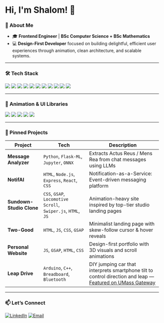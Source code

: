 # Hi, I'm Shalom! 👋

### 🌟 About Me
- 🎓 **Frontend Engineer** | **BSc Computer Science + BSc Mathematics** 
- 💻 **Design-First Developer** focused on building delightful, efficient user experiences through animation, clean architecture, and scalable systems.

---

### 🛠️ Tech Stack
<p>
  <img src="https://img.shields.io/badge/TypeScript-007ACC?style=for-the-badge&logo=typescript&logoColor=white" />
  <img src="https://img.shields.io/badge/JavaScript-F7DF1E?style=for-the-badge&logo=javascript&logoColor=black" />
  <img src="https://img.shields.io/badge/React-61DAFB?style=for-the-badge&logo=react&logoColor=black" />
  <img src="https://img.shields.io/badge/HTML5-E34F26?style=for-the-badge&logo=html5&logoColor=fff" />
  <img src="https://img.shields.io/badge/CSS3-1572B6?style=for-the-badge&logo=css3&logoColor=fff" />
  <img src="https://img.shields.io/badge/PostgreSQL-4169E1?style=for-the-badge&logo=postgresql&logoColor=fff" />
  <img src="https://img.shields.io/badge/MongoDB-47A248?style=for-the-badge&logo=mongodb&logoColor=fff" />
  <img src="https://img.shields.io/badge/Node.js-339933?style=for-the-badge&logo=nodedotjs&logoColor=white" />
  <img src="https://img.shields.io/badge/Python-3776AB?style=for-the-badge&logo=python&logoColor=white" />
  <img src="https://img.shields.io/badge/Git-F05032?style=for-the-badge&logo=git&logoColor=fff" />
  <img src="https://img.shields.io/badge/Express-000000?style=for-the-badge&logo=express&logoColor=white" />
</p>

---

### 🧩 Animation & UI Libraries

<p>
  <img src="https://img.shields.io/badge/GSAP-88CE02?style=for-the-badge&logo=greensock&logoColor=000" />
  <img src="https://img.shields.io/badge/FramerMotion-black?style=for-the-badge&logo=framer&logoColor=white" />
  <img src="https://img.shields.io/badge/LocomotiveScroll-000000?style=for-the-badge" />
  <img src="https://img.shields.io/badge/Lenis-ff69b4?style=for-the-badge" />
  <img src="https://img.shields.io/badge/SwiperJS-6332f6?style=for-the-badge&logo=swiper&logoColor=white" />
</p>

---


### 📌 Pinned Projects

| Project | Tech | Description |
|--------|------|-------------|
| **Message Analyzer** | `Python`, `Flask-ML`, `Jupyter`, `ONNX` | Extracts Actus Reus / Mens Rea from chat messages using LLMs |
| **NotifAI** | `HTML`, `Node.js`, `Express`, `React`, `CSS` | Notification-as-a-Service: Event-driven messaging platform |
| **Sundown-Studio Clone** | `CSS`, `GSAP`, `Locomotive Scroll`, `Swiper.js`, `HTML`, `JS` | Animation-heavy site inspired by top-tier studio landing pages |
| **Two-Good** | `HTML`, `JS`, `CSS`, `GSAP` | Minimalist landing page with skew-follow cursor & hover reveals |
| **Personal Website** | `JS`, `GSAP`, `HTML`, `CSS` | Design-first portfolio with 3D visuals and scroll animations |
| **Leap Drive** | `Arduino`, `C++`, `Breadboard`, `Bluetooth` | DIY jumping car that interprets smartphone tilt to control direction and leap — [Featured on UMass Gateway](https://www.umass.edu/gateway/research/stories/hands-on-lesson-diy-physical-computing) |
---


### 📫 **Let’s Connect**
[![LinkedIn](https://img.shields.io/badge/-LinkedIn-blue?style=for-the-badge&logo=Linkedin&logoColor=white)](https://linkedin.com/in/shalomjaison)
[![Email](https://img.shields.io/badge/-Email-red?style=for-the-badge&logo=gmail&logoColor=white)](mailto:shalomjaison@outlook.com)


<!--
**shalomjaison/shalomjaison** is a ✨ _special_ ✨ repository because its `README.md` (this file) appears on your GitHub profile.

Here are some ideas to get you started:

- 🔭 I’m currently working on ...
- 🌱 I’m currently learning ...
- 👯 I’m looking to collaborate on ...
- 🤔 I’m looking for help with ...
- 💬 Ask me about ...
- 📫 How to reach me: ...
- 😄 Pronouns: ...
- ⚡ Fun fact: ...
-->
